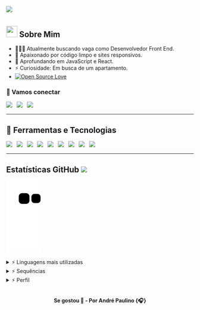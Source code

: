 <h1>
  <a href="https://git.io/typing-svg">
    <img src="https://readme-typing-svg.herokuapp.com?color=%61d9fa&size=32&width=1100&lines=Olá!+Me+chamo+André+Paulino.;Amo+aprender+e+criar+coisas+na+internet.;">
  </a>
</h1>

## <img src="https://media.giphy.com/media/hvRJCLFzcasrR4ia7z/giphy.gif" width="30px" height="30px"> Sobre Mim

* 👨🏽‍💻 Atualmente buscando vaga como Desenvolvedor Front End.
* 💓 Apaixonado por código limpo e sites responsivos.
* 🌱 Aprofundando em JavaScript e React.
* ⚡ Curiosidade: Em busca de um apartamento.
* [![Open Source Love](https://badges.frapsoft.com/os/v2/open-source.svg?v=103)](https://github.com/ellerbrock/open-source-badges/)

### 🔗 Vamos conectar

<a href="mailto:andrepaulinobtw@gmail.com?subject=Olá%20André%20Paulino"><img src="https://img.shields.io/badge/gmail-%23D14836.svg?&style=for-the-badge&logo=gmail&logoColor=white" /></a>&nbsp;&nbsp;
<a href="https://www.linkedin.com/in/and-paulino/"><img src="https://img.shields.io/badge/linkedin-%230077B5.svg?&style=for-the-badge&logo=linkedin&logoColor=white" /></a>&nbsp;&nbsp;
<a href="https://twitter.com/AndrePaulinobtw"><img src="https://img.shields.io/badge/twitter-%231DA1F2.svg?&style=for-the-badge&logo=twitter&logoColor=white" /></a>&nbsp;&nbsp;

<hr/>

## 🔧 Ferramentas e Tecnologias

![](https://img.shields.io/badge/Code-JavaScript-informational?style=flat&logo=javascript&logoColor=white&color=6aa6f8)&nbsp;&nbsp;
![](https://img.shields.io/badge/Code-HTML-informational?style=flat&logo=html5&logoColor=white&color=6aa6f8)&nbsp;&nbsp;
![](https://img.shields.io/badge/Code-CSS-informational?style=flat&logo=css3&logoColor=white&color=6aa6f8)&nbsp;&nbsp;
![](https://img.shields.io/badge/Code-React-informational?style=flat&logo=react&logoColor=white&color=6aa6f8)&nbsp;&nbsp;
![](https://img.shields.io/badge/OS-Linux-informational?style=flat&logo=linux&logoColor=white&color=6aa6f8)&nbsp;&nbsp;
![](https://img.shields.io/badge/Editor-VS_Code-informational?style=flat&logo=visual-studio-code&logoColor=white&color=6aa6f8)&nbsp;&nbsp;
![](https://img.shields.io/badge/Shell-Bash-informational?style=flat&logo=gnu-bash&logoColor=white&color=6aa6f8)&nbsp;&nbsp;
![](https://img.shields.io/badge/Code-SQL-informational?style=flat&logo=mysql&logoColor=white&color=6aa6f8)&nbsp;&nbsp;
![](https://img.shields.io/badge/Tool-Git-informational?style=flat&logo=git&logoColor=white&color=6aa6f8)&nbsp;&nbsp;

<hr/>

<!-- ## 🗂️ Repositórios Destaque

<a href="https://github.com/AndrePaulino/CS50x_2022">
  <img align="center" src="https://github-readme-stats.vercel.app/api/pin/?username=andrepaulino&repo=CS50x_2022&show_icons=true&line_height=27&title_color=61d9fa&text_color=61d9fa&icon_color=61d9fa&bg_color=20232a" alt="CS50x_2022" />
</a>

<a href="https://github.com/AndrePaulino/15_javascript_projects">
  <img align="center" src="https://github-readme-stats.vercel.app/api/pin/?username=andrepaulino&repo=15_javascript_projects&show_icons=true&line_height=27&title_color=61d9fa&text_color=61d9fa&icon_color=61d9fa&bg_color=20232a" alt="CS50x_2022" />
</a>

<hr/> -->

## Estatísticas GitHub <img src = "https://i.pinimg.com/originals/65/c4/f4/65c4f452571be1261e9c623f7da488ac.gif" width="32">

![Snake animation](https://github.com/andrepaulino/andrepaulino/blob/output/github-contribution-grid-snake.svg)

<details>
 <summary>⚡ Linguagens mais utilizadas</summary>
 <a href="https://github.com/andrepaulino/andrepaulino">
 <img src="https://github-readme-stats.vercel.app/api/top-langs/?username=andrepaulino&langs_count=10&layout=compact&show_icons=true&title_color=61d9fa&text_color=61d9fa&icon_color=61d9fa&bg_color=20232a" alt="Paulino's language"/>
 </a>
</details>

<details>
 <summary>⚡ Sequências </summary>
 <br/>
 <a href="https://github.com/andrepaulino/andrepaulino">
  <img src="https://github-readme-streak-stats.herokuapp.com/?user=andrepaulino&theme=react" alt="Paulino's streak stats"/>
 </a>
</details>

<details>
 <summary>⚡ Perfil </summary>
 <br/>
 <a href="https://github.com/andrepaulino/andrepaulino">
  <img src="https://github-readme-stats.vercel.app/api?username=andrepaulino&show_icons=true&line_height=27&count_private=true&title_color=61d9fa&text_color=61d9fa&icon_color=61d9fa&bg_color=20232a" alt="André's GitHub Stats" />
 </a>
</details>

<br>

<p align="center"><b>
Se gostou 🌟 - Por André Paulino {🎧}
</b></p>
